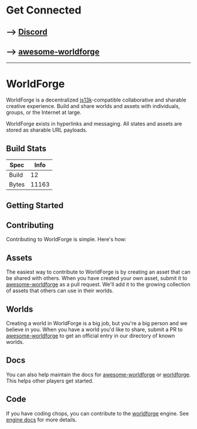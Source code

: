# Get Connected

## --> [Discord](https://discord.gg/mD5Ms69J)

## --> [awesome-worldforge](https://github.com/benallfree/awesome-worldforge)

---

# WorldForge

WorldForge is a decentralized [js13k](https://js13kgames.com/)-compatible collaborative and sharable creative experience. Build and share worlds and assets with individuals, groups, or the Internet at large.

WorldForge exists in hyperlinks and messaging. All states and assets are stored as sharable URL payloads.

## Build Stats

| Spec  | Info                |
| ----- | ------------------- |
| Build | <!-- BUILD -->12     |
| Bytes | <!-- BYTES -->11163 |

## Getting Started

## Contributing

Contributing to WorldForge is simple. Here's how:

## Assets

The easiest way to contribute to WorldForge is by creating an asset that can be shared with others. When you have created your own asset, submit it to [awesome-worldforge](https://github.com/benallfree/awesome-worldforge) as a pull request. We'll add it to the growing collection of assets that others can use in their worlds.

## Worlds

Creating a world in WorldForge is a big job, but you're a big person and we believe in you. When you have a world you'd like to share, submit a PR to [awesome-worldforge](https://github.com/benallfree/awesome-worldforge) to get an official entry in our directory of known worlds.

## Docs

You can also help maintain the docs for [awesome-worldforge](https://github.com/benallfree/awesome-worldforge) or [worldforge](https://github.com/benallfree/worldforge). This helps other players get started.

## Code

If you have coding chops, you can contribute to the [worldforge](https://github.com/benallfree/worldforge) engine. See [engine docs](./engine.md) for more details.
